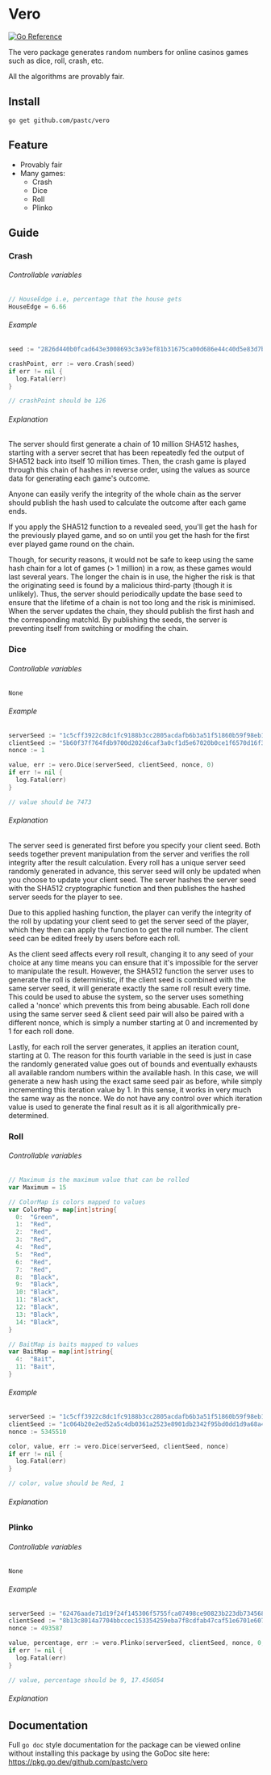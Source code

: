 # Vero

[![Go Reference](https://pkg.go.dev/badge/github.com/pastc/vero.svg)](https://pkg.go.dev/github.com/pastc/vero)

The vero package generates random numbers for online casinos games such as dice, roll, crash, etc.

All the algorithms are provably fair.

## Install

```shell
go get github.com/pastc/vero
```

## Feature

- Provably fair
- Many games:
    - Crash
    - Dice
    - Roll
    - Plinko

## Guide

### Crash

###### Controllable variables

```go
// HouseEdge i.e, percentage that the house gets
HouseEdge = 6.66
```

###### Example

```go
seed := "2826d440b0fcad643e3008693c3a93ef81b31675ca00d686e44c40d5e83d7bb6"

crashPoint, err := vero.Crash(seed)
if err != nil {
  log.Fatal(err)
}

// crashPoint should be 126
```

###### Explanation

The server should first generate a chain of 10 million SHA512 hashes, starting with a server secret that has been
repeatedly fed the output of SHA512 back into itself 10 million times. Then, the crash game is played through this chain
of hashes in reverse order, using the values as source data for generating each game's outcome.

Anyone can easily verify the integrity of the whole chain as the server should publish the hash used to calculate the
outcome after each game ends.

If you apply the SHA512 function to a revealed seed, you'll get the hash for the previously played game, and so on until
you get the hash for the first ever played game round on the chain.

Though, for security reasons, it would not be safe to keep using the same hash chain for a lot of games (> 1 million) in
a row, as these games would last several years. The longer the chain is in use, the higher the risk is that the
originating seed is found by a malicious third-party (though it is unlikely). Thus, the server should periodically
update the base seed to ensure that the lifetime of a chain is not too long and the risk is minimised. When the server
updates the chain, they should publish the first hash and the corresponding matchId. By publishing the seeds, the server
is preventing itself from switching or modifing the chain.

### Dice

###### Controllable variables

```go
None
```

###### Example

```go
serverSeed := "1c5cff3922c8dc1fc9188b3cc2805acdafb6b3a51f51860b59f98eb1753c170d"
clientSeed := "5b60f37f764fdb9700d202d6caf3a0cf1d5e67020b0ce1f6570d16f34150cc71"
nonce := 1

value, err := vero.Dice(serverSeed, clientSeed, nonce, 0)
if err != nil {
  log.Fatal(err)
}

// value should be 7473
```

###### Explanation

The server seed is generated first before you specify your client seed. Both seeds together prevent manipulation from
the server and verifies the roll integrity after the result calculation. Every roll has a unique server seed randomly
generated in advance, this server seed will only be updated when you choose to update your client seed. The server
hashes the server seed with the SHA512 cryptographic function and then publishes the hashed server seeds for the player
to see.

Due to this applied hashing function, the player can verify the integrity of the roll by updating your client seed to
get the server seed of the player, which they then can apply the function to get the roll number. The client seed can be
edited freely by users before each roll.

As the client seed affects every roll result, changing it to any seed of your choice at any time means you can ensure
that it's impossible for the server to manipulate the result. However, the SHA512 function the server uses to generate
the roll
is deterministic, if the client seed is combined with the same server seed, it will generate exactly the same roll
result every time. This could be used to abuse the system, so the server uses something called a 'nonce' which prevents
this from
being abusable. Each roll done using the same server seed & client seed pair will also be paired with a different nonce,
which is simply a number starting at 0 and incremented by 1 for each roll done.

Lastly, for each roll the server generates, it applies an iteration count, starting at 0. The reason for this fourth
variable in the seed is just in case the randomly generated value goes out of bounds and eventually exhausts all
available random numbers within the available hash. In this case, we will generate a new hash using the exact same seed
pair as before, while simply incrementing this iteration value by 1. In this sense, it works in very much the same way
as the nonce. We do not have any control over which iteration value is used to generate the final result as it is all
algorithmically pre-determined.

### Roll

###### Controllable variables

```go
// Maximum is the maximum value that can be rolled
var Maximum = 15

// ColorMap is colors mapped to values
var ColorMap = map[int]string{
  0:  "Green",
  1:  "Red",
  2:  "Red",
  3:  "Red",
  4:  "Red",
  5:  "Red",
  6:  "Red",
  7:  "Red",
  8:  "Black",
  9:  "Black",
  10: "Black",
  11: "Black",
  12: "Black",
  13: "Black",
  14: "Black",
}

// BaitMap is baits mapped to values
var BaitMap = map[int]string{
  4:  "Bait",
  11: "Bait",
}
```

###### Example

```go
serverSeed := "1c5cff3922c8dc1fc9188b3cc2805acdafb6b3a51f51860b59f98eb1753c170d"
clientSeed := "1c064b20e2ed52a5c4db0361a2523e8901db2342f95bd0dd1d9a68a46b8cc483"
nonce := 5345510

color, value, err := vero.Dice(serverSeed, clientSeed, nonce)
if err != nil {
  log.Fatal(err)
}

// color, value should be Red, 1
```

###### Explanation

### Plinko

###### Controllable variables

```go
None
```

###### Example

```go
serverSeed := "62476aade71d19f24f145306f5755fca07498ce90823b223db734568e4665dedce7fd8d33a6fdcdbd1a5e9a8d2bcfce53ef757048fac6a987d55fc064bdcd0b8"
clientSeed := "8b13c8014a7704bbccec153354259eba7f8cdfab47caf51e6701e60727f5500f75e9f506fc61c3e6f5063775c17c70b5af476000fadf04ca44399ef465be352a"
nonce := 493587

value, percentage, err := vero.Plinko(serverSeed, clientSeed, nonce, 0, 16)
if err != nil {
  log.Fatal(err)
}

// value, percentage should be 9, 17.456054
```

###### Explanation

## Documentation

Full `go doc` style documentation for the package can be viewed online without
installing this package by using the GoDoc site here:
https://pkg.go.dev/github.com/pastc/vero
